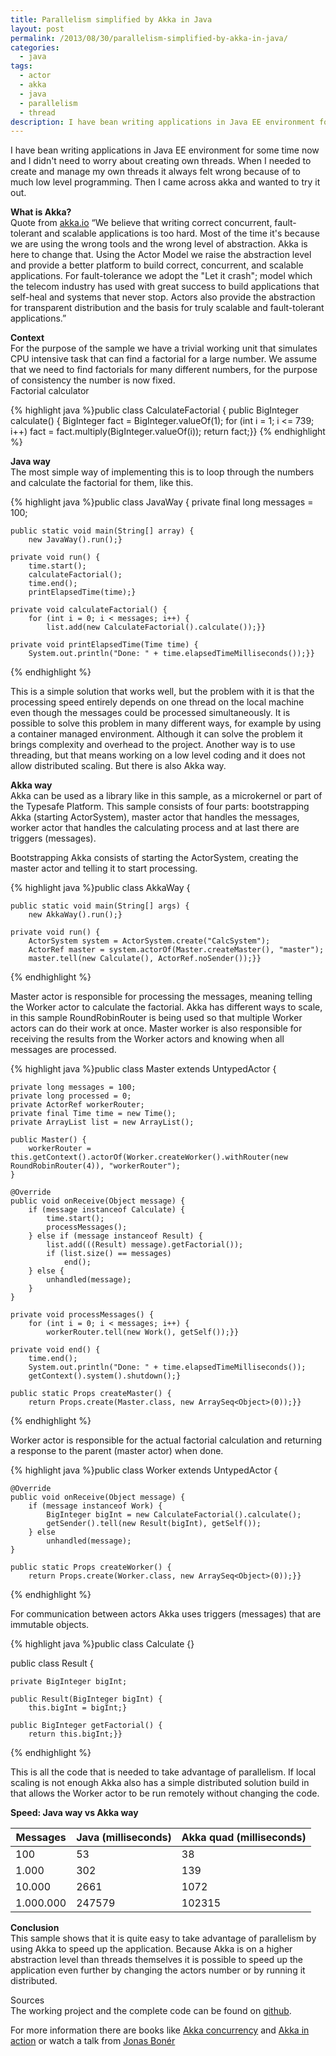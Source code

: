 ```yaml
---
title: Parallelism simplified by Akka in Java
layout: post
permalink: /2013/08/30/parallelism-simplified-by-akka-in-java/
categories:
  - java
tags:
  - actor
  - akka
  - java
  - parallelism
  - thread
description: I have bean writing applications in Java EE environment for some time now and I didn't need to worry about creating own threads. When I needed to create and manage my own threads it always felt wrong because of to much low level programming. Then I came across akka and wanted to try it out.
---
```

I have bean writing applications in Java EE environment for some time now and I didn't need to worry about creating own threads. When I needed to create and manage my own threads it always felt wrong because of to much low level programming. Then I came across akka and wanted to try it out. 

**What is Akka?**  
Quote from [akka.io][1] “We believe that writing correct concurrent, fault-tolerant and scalable applications is too hard. Most of the time it's because we are using the wrong tools and the wrong level of abstraction. Akka is here to change that. Using the Actor Model we raise the abstraction level and provide a better platform to build correct, concurrent, and scalable applications. For fault-tolerance we adopt the "Let it crash"; model which the telecom industry has used with great success to build applications that self-heal and systems that never stop. Actors also provide the abstraction for transparent distribution and the basis for truly scalable and fault-tolerant applications.”

**Context**  
For the purpose of the sample we have a trivial working unit that simulates CPU intensive task that can find a factorial for a large number. We assume that we need to find factorials for many different numbers, for the purpose of consistency the number is now fixed.  
Factorial calculator

{% highlight java %}public class CalculateFactorial {
    public BigInteger calculate() {
        BigInteger fact = BigInteger.valueOf(1);
        for (int i = 1; i <= 739; i++)
            fact = fact.multiply(BigInteger.valueOf(i));
        return fact;}}
{% endhighlight %}

**Java way**  
The most simple way of implementing this is to loop through the numbers and calculate the factorial for them, like this.

{% highlight java %}public class JavaWay {
    private final long messages = 100;
    
    public static void main(String[] array) {
        new JavaWay().run();}

    private void run() {
        time.start();
        calculateFactorial();
        time.end();
        printElapsedTime(time);}

    private void calculateFactorial() {
        for (int i = 0; i < messages; i++) {
            list.add(new CalculateFactorial().calculate());}}

    private void printElapsedTime(Time time) {
        System.out.println("Done: " + time.elapsedTimeMilliseconds());}}
{% endhighlight %}

This is a simple solution that works well, but the problem with it is that the processing speed entirely depends on one thread on the local machine even though the messages could be processed simultaneously. It is possible to solve this problem in many different ways, for example by using a container managed environment. Although it can solve the problem it brings complexity and overhead to the project. Another way is to use threading, but that means working on a low level coding and it does not allow distributed scaling. But there is also Akka way. 

**Akka way**  
Akka can be used as a library like in this sample, as a microkernel or part of the Typesafe Platform. This sample consists of four parts: bootstrapping Akka (starting ActorSystem), master actor that handles the messages, worker actor that handles the calculating process and at last there are triggers (messages).

Bootstrapping Akka consists of starting the ActorSystem, creating the master actor and telling it to start processing.

{% highlight java %}public class AkkaWay {

    public static void main(String[] args) {
        new AkkaWay().run();}

    private void run() {
        ActorSystem system = ActorSystem.create("CalcSystem");
        ActorRef master = system.actorOf(Master.createMaster(), "master");
        master.tell(new Calculate(), ActorRef.noSender());}}
{% endhighlight %}

Master actor is responsible for processing the messages, meaning telling the Worker actor to calculate the factorial. Akka has different ways to scale, in this sample RoundRobinRouter is being used so that multiple Worker actors can do their work at once. Master worker is also responsible for receiving the results from the Worker actors and knowing when all messages are processed. 

{% highlight java %}public class Master extends UntypedActor {

    private long messages = 100;
    private long processed = 0;
    private ActorRef workerRouter;
    private final Time time = new Time();
    private ArrayList list = new ArrayList();

    public Master() {
        workerRouter = this.getContext().actorOf(Worker.createWorker().withRouter(new RoundRobinRouter(4)), "workerRouter");
    }

    @Override
    public void onReceive(Object message) {
        if (message instanceof Calculate) {
            time.start();
            processMessages();
        } else if (message instanceof Result) {
            list.add(((Result) message).getFactorial());
            if (list.size() == messages)
                end();
        } else {
            unhandled(message);
        }
    }

    private void processMessages() {
        for (int i = 0; i < messages; i++) {
            workerRouter.tell(new Work(), getSelf());}}

    private void end() {
        time.end();
        System.out.println("Done: " + time.elapsedTimeMilliseconds());
        getContext().system().shutdown();}

    public static Props createMaster() {
        return Props.create(Master.class, new ArraySeq<Object>(0));}}
{% endhighlight %}

Worker actor is responsible for the actual factorial calculation and returning a response to the parent (master actor) when done.

{% highlight java %}public class Worker extends UntypedActor {

    @Override
    public void onReceive(Object message) {
        if (message instanceof Work) {
            BigInteger bigInt = new CalculateFactorial().calculate();
            getSender().tell(new Result(bigInt), getSelf());
        } else
            unhandled(message);
    }

    public static Props createWorker() {
        return Props.create(Worker.class, new ArraySeq<Object>(0));}}
{% endhighlight %}

For communication between actors Akka uses triggers (messages) that are immutable objects.

{% highlight java %}public class Calculate {}

public class Result {

    private BigInteger bigInt;

    public Result(BigInteger bigInt) {
        this.bigInt = bigInt;}

    public BigInteger getFactorial() {
        return this.bigInt;}}
{% endhighlight %}

This is all the code that is needed to take advantage of parallelism. If local scaling is not enough Akka also has a simple distributed solution build in that allows the Worker actor to be run remotely without changing the code. 

**Speed: Java way vs Akka way**

| Messages  | Java (milliseconds) | Akka quad (milliseconds) |
| --------- | ------------------- | ------------------------ |
| 100       | 53                  | 38                       |
| 1.000     | 302                 | 139                      |
| 10.000    | 2661                | 1072                     |
| 1.000.000 | 247579              | 102315                   |

**Conclusion**  
This sample shows that it is quite easy to take advantage of parallelism by using Akka to speed up the application. Because Akka is on a higher abstraction level than threads themselves it is possible to speed up the application even further by changing the actors number or by running it distributed. 

Sources  
The working project and the complete code can be found on [github][2]. 

For more information there are books like [Akka concurrency][3] and [Akka in action][4] or watch a talk from [Jonas Bonér][5]

 [1]: http://akka.io/docs/
 [2]: https://github.com/arminc/AkkaTestJava
 [3]: http://www.artima.com/shop/akka_concurrency
 [4]: http://www.manning.com/roestenburg
 [5]: https://www.youtube.com/watch?v=t4KxWDqGfcs